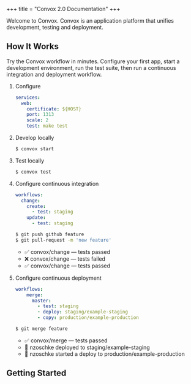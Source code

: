 +++
title = "Convox 2.0 Documentation"
+++

Welcome to Convox. Convox is an application platform that unifies development, testing and deployment. 

## How It Works

Try the Convox workflow in minutes. Configure your first app, start a development environment, run the test suite, then run a continuous integration and deployment workflow.

1. Configure

    ```yaml
    services:
      web:
        certificate: ${HOST}
        port: 1313
        scale: 2
        test: make test
    ```

2. Develop locally

    ```bash
    $ convox start
    ```

3. Test locally

    ```bash
    $ convox test
    ```

4. Configure continuous integration

    ```yaml
    workflows:
      change:
        create:
          - test: staging
        update:
          - test: staging
    ```

    ```bash
    $ git push github feature
    $ git pull-request -m 'new feature'
    ```

    - ✅ convox/change — tests passed
    - ❌ convox/change — tests failed
    - ✅ convox/change — tests passed

5. Configure continuous deployment

    ```yaml
    workflows:
        merge:
          master:
            - test: staging
            - deploy: staging/example-staging
            - copy: production/example-production
    ```

    ```bash
    $ git merge feature
    ```

    - ✅ convox/merge — tests passed
    - 🚀 nzoschke deployed to staging/example-staging
    - 🚀 nzoschke started a deploy to production/example-production


## Getting Started

